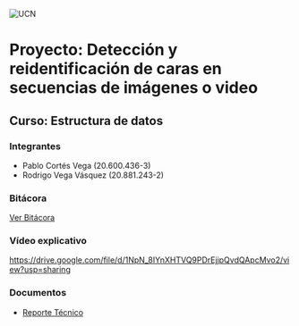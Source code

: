 ![UCN](docs/images/60x60-ucn-negro.png)


# Proyecto: Detección y reidentificación de caras en secuencias de imágenes o video
## Curso: Estructura de datos

### Integrantes

* Pablo Cortés Vega (20.600.436-3)
* Rodrigo Vega Vásquez (20.881.243-2)

### Bitácora

[Ver Bitácora](docs/BITACORA.md)

### Vídeo explicativo

https://drive.google.com/file/d/1NpN_8IYnXHTVQ9PDrEjjpQvdQApcMvo2/view?usp=sharing

### Documentos

* [Reporte Técnico](docs/README.md)



